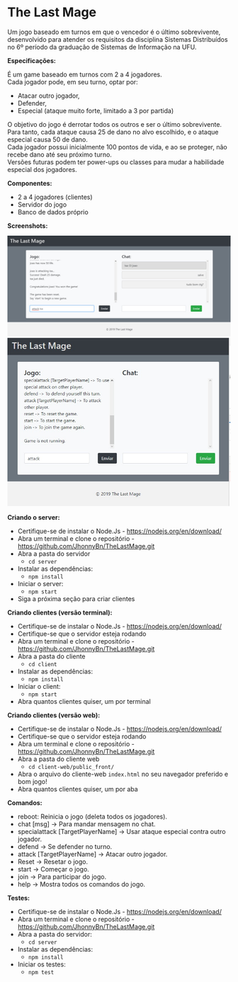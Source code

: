 # The Last Mage
Um jogo baseado em turnos em que o vencedor é o último sobrevivente, desenvolvido para atender os requisitos da disciplina Sistemas Distribuídos no 6º período da graduação de Sistemas de Informação na UFU.

**Especificações:**

É um game baseado em turnos com 2 a 4 jogadores.\
Cada jogador pode, em seu turno, optar por:
  - Atacar outro jogador,
  - Defender,
  - Especial (ataque muito forte, limitado a 3 por partida)

O objetivo do jogo é derrotar todos os outros e ser o último sobrevivente.\
Para tanto, cada ataque causa 25 de dano no alvo escolhido, e o ataque especial causa 50 de dano.\
Cada jogador possui inicialmente 100 pontos de vida, e ao se proteger, não recebe dano até seu próximo turno.\
Versões futuras podem ter power-ups ou classes para mudar a habilidade especial dos jogadores.

**Componentes:**

  - 2 a 4 jogadores (clientes)
  - Servidor do jogo
  - Banco de dados próprio

**Screenshots:**

![Screenshot 1](screenshots\screenshot1.png)
![Screenshot 2](screenshots\screenshot2.png)

**Criando o server:**

  - Certifique-se de instalar o Node.Js - https://nodejs.org/en/download/
  - Abra um terminal e clone o repositório - https://github.com/JhonnyBn/TheLastMage.git
  - Abra a pasta do servidor
    - `cd server`
  - Instalar as dependências:
    - `npm install`
  - Iniciar o server:
    - `npm start`
  - Siga a próxima seção para criar clientes
  
**Criando clientes (versão terminal):**

  - Certifique-se de instalar o Node.Js - https://nodejs.org/en/download/
  - Certifique-se que o servidor esteja rodando
  - Abra um terminal e clone o repositório - https://github.com/JhonnyBn/TheLastMage.git
  - Abra a pasta do cliente
    - `cd client`
  - Instalar as dependências:
    - `npm install`
  - Iniciar o client:
    - `npm start`
  - Abra quantos clientes quiser, um por terminal
  
**Criando clientes (versão web):**

  - Certifique-se de instalar o Node.Js - https://nodejs.org/en/download/
  - Certifique-se que o servidor esteja rodando
  - Abra um terminal e clone o repositório - https://github.com/JhonnyBn/TheLastMage.git
  - Abra a pasta do cliente web
    - `cd client-web/public_front/`
  - Abra o arquivo do cliente-web `index.html` no seu navegador preferido e bom jogo!
  - Abra quantos clientes quiser, um por aba
  
**Comandos:**
  
  - reboot: Reinicia o jogo (deleta todos os jogadores).
  - chat [msg] -> Para mandar mensagem no chat. 
  - specialattack [TargetPlayerName] -> Usar ataque especial contra outro jogador.
  - defend -> Se defender no turno.
  - attack [TargetPlayerName] -> Atacar outro jogador.
  - Reset -> Resetar o jogo.
  - start -> Começar o jogo.
  - join -> Para participar do jogo.
  - help -> Mostra todos os comandos do jogo.

**Testes:**

  - Certifique-se de instalar o Node.Js - https://nodejs.org/en/download/
  - Abra um terminal e clone o repositório - https://github.com/JhonnyBn/TheLastMage.git
  - Abra a pasta do servidor:
    - `cd server`
  - Instalar as dependências:
    - `npm install`
  - Iniciar os testes:
    - `npm test`

